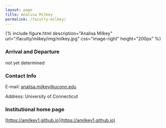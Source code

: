 ```yaml
---
layout: page
title: Analisa Milkey
permalink: /faculty-milkey/
---
```

{% include figure.html description="Analisa Milkey" url="/faculty/milkey/img/milkey.jpg" css="image-right" height="200px" %}

### Arrival and Departure

not yet determined

### Contact Info 
E-mail: [analisa.milkey@uconn.edu](mailto:analisa.milkey@uconn.edu)

Address: University of Connecticut

### Institutional home page 
[https://amilkey1.github.io](https://amilkey1.github.io)

